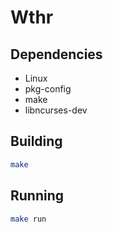# Wthr

## Dependencies
 - Linux
 - pkg-config
 - make
 - libncurses-dev

## Building
```bash
make
```

## Running
```bash
make run
```
